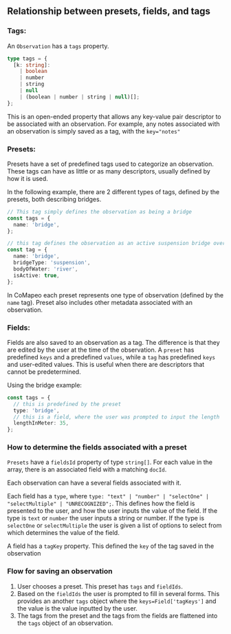 ## Relationship between presets, fields, and tags

### Tags:

An `Observation` has a `tags` property.

```ts
type tags = {
  [k: string]:
    | boolean
    | number
    | string
    | null
    | (boolean | number | string | null)[];
};
```

This is an open-ended property that allows any key-value pair descriptor to be associated with an observation. For example, any notes associated with an observation is simply saved as a tag, with the `key="notes"`

### Presets:

Presets have a set of predefined tags used to categorize an observation. These tags can have as little or as many descriptors, usually defined by how it is used.

In the following example, there are 2 different types of tags, defined by the presets, both describing bridges.

```ts
// This tag simply defines the observation as being a bridge
const tags = {
  name: 'bridge',
};

// this tag defines the observation as an active suspension bridge over a river
const tag = {
  name: 'bridge',
  bridgeType: 'suspension',
  bodyOfWater: 'river',
  isActive: true,
};
```

In CoMapeo each preset represents one type of observation (defined by the `name` tag). Preset also includes other metadata associated with an observation.

### Fields:

Fields are also saved to an observation as a tag. The difference is that they are edited by the user at the time of the observation. A `preset` has predefined `keys` and a predefined `values`, while a `tag` has predefined `keys` and user-edited values. This is useful when there are descriptors that cannot be predetermined.

Using the bridge example:

```ts
const tags = {
  // this is predefined by the preset
  type: 'bridge',
  // this is a field, where the user was prompted to input the length
  lengthInMeter: 35,
};
```

### How to determine the fields associated with a preset

`Presets` have a `fieldsId` property of type `string[]`. For each value in the array, there is an associated field with a matching `docId`.

Each observation can have a several fields associated with it.

Each field has a `type`, where `type: "text" | "number" | "selectOne" | "selectMultiple" | "UNRECOGNIZED";`. This defines how the field is presented to the user, and how the user inputs the value of the field. If the type is `text` or `number` the user inputs a string or number. If the type is `selectOne` or `selectMultiple` the user is given a list of options to select from which determines the value of the field.

A field has a `tagKey` property. This defined the `key` of the tag saved in the observation

### Flow for saving an observation

1. User chooses a preset. This preset has `tags` and `fieldIds`.
2. Based on the `fieldIds` the user is prompted to fill in several forms. This provides an another `tags` object where the `keys=Field['tagKeys']` and the value is the value inputted by the user.
3. The tags from the preset and the tags from the fields are flattened into the `tags` object of an observation.

